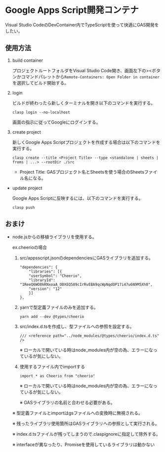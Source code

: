 # Google Apps Script開発コンテナ
Visual Studio CodeのDevContainer内でTypeScriptを使って快適にGAS開発をしたい。

## 使用方法

1. build container

    プロジェクトルートフォルダをVisual Studio Code開き、画面左下の><ボタンかコマンドパレットから`Remote-Containers: Open Folder in container`を選択してビルド開始する。

1. login

    ビルドが終わったら新しくターミナルを開き以下のコマンドを実行する。
    ```
    clasp login --no-localhost
    ```
    画面の指示に従ってGoogleにログインする。

1. create project

    新しくGoogle Apps Scriptプロジェクトを作成する場合は以下のコマンドを実行する。
    ```
    clasp create --title <Project Title> --type <standalone | sheets | froms | ...> --rootDir ./src
    ```
    - Project Title: GASプロジェクト名とSheetsを使う場合のSheetsファイル名になる。




- update project

    Google Apps Scriptに反映するには、以下のコマンドを実行する。
    ```
    clasp push
    ```

## おまけ

- node.jsからの移植ライブラリを使用する。

    ex.cheerioの場合
    1. src/appsscript.jsonのdependenciesにGASライブラリを追加する。
        ```
        "dependencies": {
            "libraries": [{
            "userSymbol": "Cheerio",
            "libraryId": "1ReeQ6WO8kKNxoaA_O0XEQ589cIrRvEBA9qcWpNqdOP17i47u6N9M5Xh0",
            "version": "12"
            }]
        },
        ```
    1. yarnで型定義ファイルのみを追加する。
        ```
        yarn add --dev @types/cheerio
        ```

    1. src/index.d.tsを作成し、型ファイルへの参照を設定する。
        ```
        /// <reference path="../node_modules/@types/cheerio/index.d.ts" />
        ```
        ※ ローカルで開いている時はnode_modules内が空の為、エラーになっているが気にしない。

    1. 使用するファイル内でimportする
        ```
        import * as Cheerio from "cheerio"
        ```
        ※ ローカルで開いている時はnode_modules内が空の為、エラーになっているが気にしない。
        
        ※ GASライブラリの名前と合わせる必要がある。

    ※ 型定義ファイルとimportはgsファイルへの変換時に無視される。
    
    ※ 残ったライブラリ使用箇所はGASライブラリへの参照として実行される。
    
    ※ index.d.tsファイルが残ってしまうので.claspignoreに指定して除外する。
    
    ※ interfaceが異なったり、Promiseを使用しているライブラリは動かない
